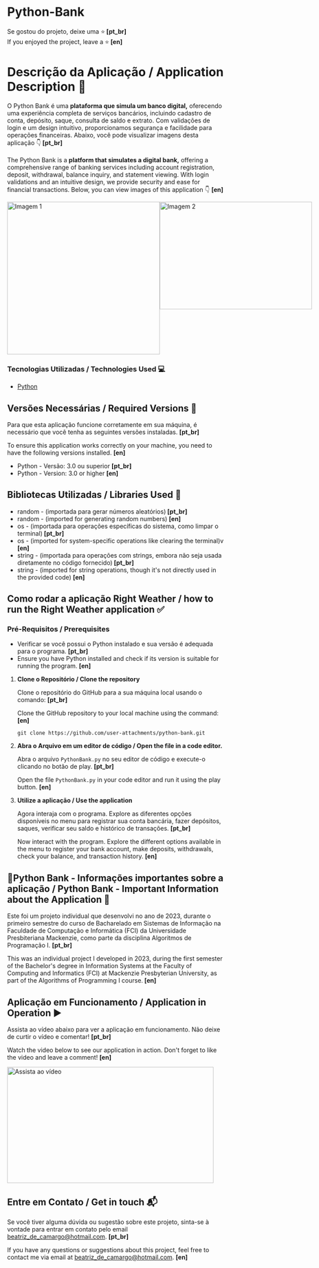 # Python-Bank

Se gostou do projeto, deixe uma ⭐️<strong> [pt_br] </strong> <br>
If you enjoyed the project, leave a ⭐️<strong> [en] </strong>

# Descrição da Aplicação / Application Description 📃

O Python Bank é uma <strong>plataforma que simula um banco digital,</strong> oferecendo uma experiência completa de serviços bancários, incluindo cadastro de conta, depósito, saque, consulta de saldo e extrato. Com validações de login e um design intuitivo, proporcionamos segurança e facilidade para operações financeiras. Abaixo, você pode visualizar imagens desta aplicação 👇<strong> [pt_br] </strong> 
<br>
<br>
The Python Bank is a <strong>platform that simulates a digital bank,</strong> offering a comprehensive range of banking services including account registration, deposit, withdrawal, balance inquiry, and statement viewing. With login validations and an intuitive design, we provide security and ease for financial transactions. Below, you can view images of this application 👇 <strong> [en] </strong>

<div style="display: flex;">
    <img src="https://github.com/user-attachments/assets/f431c2e1-1122-44b6-822e-8c4417054253" alt="Imagem 1" style="width: 355px;">
    <img src="https://github.com/user-attachments/assets/a50ad2be-9f99-42c1-ab8e-db6e002941f6" alt="Imagem 2" style="width: 354px; height: 250px;">
</div>


### Tecnologias Utilizadas / Technologies Used 💻

* [Python](https://docs.python.org/pt-br/3/)

## Versões Necessárias / Required Versions 🔢

<p>Para que esta aplicação funcione corretamente em sua máquina, é necessário que você tenha as seguintes versões instaladas. <strong> [pt_br] </strong> <br></p>
<p>To ensure this application works correctly on your machine, you need to have the following versions installed. <strong> [en] </strong></p>

* Python - Versão: 3.0 ou superior <strong> [pt_br] </strong>
* Python - Version: 3.0 or higher <strong> [en] </strong>

## Bibliotecas Utilizadas / Libraries Used 📖

* random - (importada para gerar números aleatórios)<strong> [pt_br] </strong>
* random - (imported for generating random numbers) <strong> [en] </strong>
* os - (importada para operações específicas do sistema, como limpar o terminal)<strong> [pt_br] </strong>
* os - (imported for system-specific operations like clearing the terminal)v<strong> [en] </strong>
* string - (importada para operações com strings, embora não seja usada diretamente no código fornecido)<strong> [pt_br] </strong>
* string - (imported for string operations, though it's not directly used in the provided code) <strong> [en] </strong>

## Como rodar a aplicação Right Weather / how to run the Right Weather application ✅
### Pré-Requisitos / Prerequisites
* Verificar se você possui o Python instalado e sua versão é adequada para o programa. <strong> [pt_br] </strong>
* Ensure you have Python installed and check if its version is suitable for running the program. <strong> [en] </strong>

<ol>
    <li><strong>Clone o Repositório / Clone the repository </strong>
        <p>Clone o repositório do GitHub para a sua máquina local usando o comando: <strong> [pt_br] </strong></p>
        <p>Clone the GitHub repository to your local machine using the command: <strong> [en] </strong></p>
        <pre><code>git clone https://github.com/user-attachments/python-bank.git
</code></pre>
    </li>
    <li><strong>Abra o Arquivo em um editor de código / Open the file in a code editor.</strong>
        <p> Abra o arquivo <code>PythonBank.py</code> no seu editor de código e execute-o clicando no botão de play. <strong> [pt_br] </strong></p>
        <p>Open the file <code>PythonBank.py</code> in your code editor and run it using the play button. <strong> [en] </strong></p>
    </li>
    <li><strong>Utilize a aplicação / Use the application </strong>
        <p>Agora interaja com o programa. Explore as diferentes opções disponíveis no menu para registrar sua conta bancária, fazer depósitos, saques, verificar seu saldo e histórico de transações. <strong> [pt_br] </strong> </p>
        <p>Now interact with the program. Explore the different options available in the menu to register your bank account, make deposits, withdrawals, check your balance, and transaction history. <strong> [en] </strong></p>
    </li>
</ol>

## 📌Python Bank - Informações importantes sobre a aplicação / Python Bank - Important Information about the Application 📌

<p>Este foi um projeto individual que desenvolvi no ano de 2023, durante o primeiro semestre do curso de Bacharelado em Sistemas de Informação na Faculdade de Computação e Informática (FCI) da Universidade Presbiteriana Mackenzie, como parte da disciplina Algoritmos de Programação I. <strong> [pt_br] </strong> </p>
<p>This was an individual project I developed in 2023, during the first semester of the Bachelor's degree in Information Systems at the Faculty of Computing and Informatics (FCI) at Mackenzie Presbyterian University, as part of the Algorithms of Programming I course.<strong> [en] </strong></p>

## Aplicação em Funcionamento / Application in Operation ▶️

<p>Assista ao vídeo abaixo para ver a aplicação em funcionamento. Não deixe de curtir o vídeo e comentar! <strong> [pt_br] </strong></p>
<p>Watch the video below to see our application in action. Don't forget to like the video and leave a comment! <strong> [en] </strong></p>

<a href="https://www.youtube.com/watch?v=9sxzroPb06Y&t=5s" target="_blank">
    <img src="https://img.youtube.com/vi/9sxzroPb06Y/0.jpg" width="480" height="270" alt="Assista ao vídeo">
</a>

## Entre em Contato / Get in touch 📬
<p>Se você tiver alguma dúvida ou sugestão sobre este projeto, sinta-se à vontade para entrar em contato pelo email <a href="mailto:beatriz_de_camargo@hotmail.com">beatriz_de_camargo@hotmail.com</a>. <strong> [pt_br] </strong></p>
<p>If you have any questions or suggestions about this project, feel free to contact me via email at <a href="mailto:beatriz_de_camargo@hotmail.com">beatriz_de_camargo@hotmail.com</a>. <strong> [en] </strong></p>

